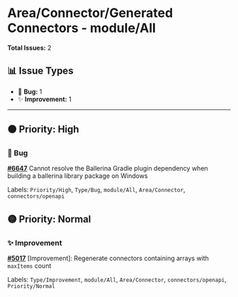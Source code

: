 # Area/Connector/Generated Connectors - module/All

**Total Issues:** 2

## 📊 Issue Types

- 🐛 **Bug:** 1
- ✨ **Improvement:** 1

---

## 🟠 Priority: High

### 🐛 Bug

**[#6647](https://github.com/ballerina-platform/ballerina-library/issues/6647)** Cannot resolve the Ballerina Gradle plugin dependency when building a ballerina library package on Windows

Labels: `Priority/High`, `Type/Bug`, `module/All`, `Area/Connector`, `connectors/openapi`

## 🟡 Priority: Normal

### ✨ Improvement

**[#5017](https://github.com/ballerina-platform/ballerina-library/issues/5017)** [Improvement]: Regenerate connectors containing arrays with `maxItems` count

Labels: `Type/Improvement`, `module/All`, `Area/Connector`, `connectors/openapi`, `Priority/Normal`

